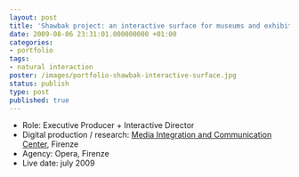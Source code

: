 ```yaml
---
layout: post
title: 'Shawbak project: an interactive surface for museums and exhibitions'
date: 2009-08-06 23:31:01.000000000 +01:00
categories:
- portfolio
tags:
- natural interaction
poster: /images/portfolio-shawbak-interactive-surface.jpg
status: publish
type: post
published: true
---
```

<ul>
<li>Role: Executive Producer + Interactive Director</li>
<li>Digital production / research: <a href="http://www.micc.unifi.it">Media Integration and Communication Center</a>, Firenze</li>
<li>Agency: Opera, Firenze</li>
<li>Live date: july 2009</li>
</ul>
